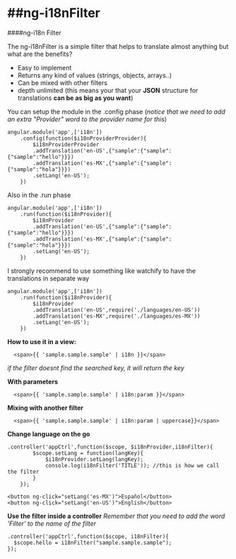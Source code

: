 ##ng-i18nFilter
==========

####ng-i18n Filter

The ng-i18nFilter is a simple filter that helps to translate almost anything but
what are the benefits?

  * Easy to implement
  * Returns any kind of values (strings, objects, arrays..)
  * Can be mixed with other filters
  * depth unlimited (this means your that your **JSON** structure for translations **can be as big as you want**)

You can setup the module in the .config phase (_notice that we need to add an extra "Provider" word to the provider name for this_)
```
angular.module('app',['i18n'])
    .config(function($i18nProviderProvider){
        $i18nProviderProvider
        .addTranslation('en-US',{"sample":{"sample":{"sample":"hello"}}})
        .addTranslation('es-MX',{"sample":{"sample":{"sample":"hola"}}})
        .setLang('en-US');
    })
```
Also in the .run phase
```
angular.module('app',['i18n'])
    .run(function($i18nProvider){
        $i18nProvider
        .addTranslation('en-US',{"sample":{"sample":{"sample":"hello"}}})
        .addTranslation('es-MX',{"sample":{"sample":{"sample":"hola"}}})
        .setLang('en-US');
    })
```

I strongly recommend to use something like watchify to have the
translations in separate way

```
angular.module('app',['i18n'])
    .run(function($i18nProvider){
        $i18nProvider
        .addTranslation('en-US',require('./languages/en-US'))
        .addTranslation('es-MX',require('./languages/es-MX'))
        .setLang('en-US');
    })
```
**How to use it in a view:**
```
  <span>{{ 'sample.sample.sample' | i18n }}</span> 
````
_if the filter doesnt find the searched key, it will return the key_

**With parameters**
```
  <span>{{ 'sample.sample.sample' | i18n:param }}</span>
```
**Mixing with another filter**
```
  <span>{{ 'sample.sample.sample' | i18n:param | uppercase}}</span>
```
**Change language on the go**
```
.controller('appCtrl',function($scope, $i18nProvider,i18nFilter){
        $scope.setLang = function(langKey){
            $i18nProvider.setLang(langKey);
            console.log(i18nFilter('TITLE')); //this is how we call the filter
        }
    });

<button ng-click="setLang('es-MX')">Español</button>
<button ng-click="setLang('en-US')">English</button>
```
**Use the filter inside a controller**
_Remember that you need to add the word 'Filter' to the name of the filter_
```
.controller('appCtrl',function($scope, i18nFilter){
  $scope.hello = i18nFilter("sample.sample.sample");
});
```